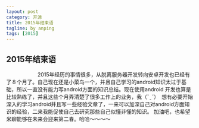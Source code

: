 ```yaml
---
layout: post
category: 开源
title: 2015年结束语
tagline: by anping
tags: [2015]
---
```


2015年结束语
-----------
　　　　　　2015年经历的事情很多，从脱离服务器开发转向安卓开发也已经有了８个月了。自己现在还是小菜鸟一个，并且自己学习的android知识太过于基础，所以一直没有能力写android方面的知识总结。现在使用android 开发也算是比较熟练了，并且这些个月弄清楚了很多工作上的业务，我（ˇˍˇ）　想有必要开始深入的学习android并且写一些经验文章了，一来可以加深自己对android方面知识的经验，二来我能促使自己去研究那些自己似懂非懂的知识。
加油吧，也希望米聊能够在未来会迎来第二春。哈哈～～～～
